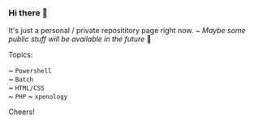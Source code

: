 ### Hi there 👋

It's just a personal / private reposititory page right now. ~ <i>Maybe some public stuff will be available in the future </i>🔮


Topics:

~ <code>Powershell</code><br>
~ <code>Batch</code><br>
~ <code>HTML/CSS</code><br>
~ <code>PHP</code>
~ <code>xpenology</code>


Cheers!
